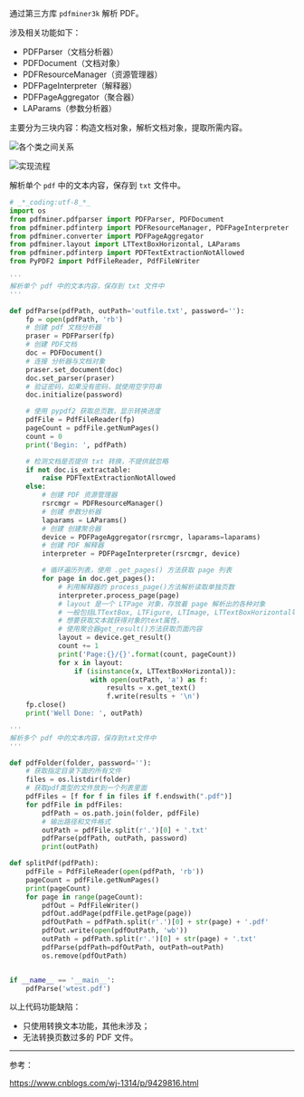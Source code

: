 通过第三方库 `pdfminer3k` 解析 PDF。

涉及相关功能如下：

* PDFParser（文档分析器）
* PDFDocument（文档对象）
* PDFResourceManager（资源管理器）
* PDFPageInterpreter（解释器）
* PDFPageAggregator（聚合器）
* LAParams（参数分析器）

主要分为三块内容：构造文档对象，解析文档对象，提取所需内容。

![各个类之间关系](https://note-taking-1258869021.cos.ap-beijing.myqcloud.com/python/PDF-1.png)

![实现流程](https://note-taking-1258869021.cos.ap-beijing.myqcloud.com/python/PDF-2.jpg)

解析单个 `pdf` 中的文本内容，保存到 `txt` 文件中。

```python
# _*_coding:utf-8_*_
import os
from pdfminer.pdfparser import PDFParser, PDFDocument
from pdfminer.pdfinterp import PDFResourceManager, PDFPageInterpreter
from pdfminer.converter import PDFPageAggregator
from pdfminer.layout import LTTextBoxHorizontal, LAParams
from pdfminer.pdfinterp import PDFTextExtractionNotAllowed
from PyPDF2 import PdfFileReader, PdfFileWriter

'''
解析单个 pdf 中的文本内容，保存到 txt 文件中
'''

def pdfParse(pdfPath, outPath='outfile.txt', password=''):
    fp = open(pdfPath, 'rb')
    # 创建 pdf 文档分析器
    praser = PDFParser(fp)
    # 创建 PDF文档
    doc = PDFDocument()
    # 连接 分析器与文档对象
    praser.set_document(doc)
    doc.set_parser(praser)
    # 验证密码，如果没有密码，就使用空字符串
    doc.initialize(password)

    # 使用 pypdf2 获取总页数，显示转换进度
    pdfFile = PdfFileReader(fp)
    pageCount = pdfFile.getNumPages()
    count = 0
    print('Begin: ', pdfPath)

    # 检测文档是否提供 txt 转换，不提供就忽略
    if not doc.is_extractable:
        raise PDFTextExtractionNotAllowed
    else:
        # 创建 PDF 资源管理器
        rsrcmgr = PDFResourceManager()
        # 创建 参数分析器
        laparams = LAParams()
        # 创建 创建聚合器
        device = PDFPageAggregator(rsrcmgr, laparams=laparams)
        # 创建 PDF 解释器
        interpreter = PDFPageInterpreter(rsrcmgr, device)

        # 循环遍历列表，使用 .get_pages() 方法获取 page 列表
        for page in doc.get_pages():
            # 利用解释器的 process_page()方法解析读取单独页数
            interpreter.process_page(page)
            # layout 是一个 LTPage 对象，存放着 page 解析出的各种对象
            # 一般包括LTTextBox, LTFigure, LTImage, LTTextBoxHorizontal等等,
            # 想要获取文本就获得对象的text属性，
            # 使用聚合器get_result()方法获取页面内容
            layout = device.get_result()
            count += 1
            print('Page:{}/{}'.format(count, pageCount))
            for x in layout:
                if (isinstance(x, LTTextBoxHorizontal)):
                    with open(outPath, 'a') as f:
                        results = x.get_text()
                        f.write(results + '\n')
    fp.close()
    print('Well Done: ', outPath)

'''
解析多个 pdf 中的文本内容，保存到txt文件中
'''

def pdfFolder(folder, password=''):
    # 获取指定目录下面的所有文件
    files = os.listdir(folder)
    # 获取pdf类型的文件放到一个列表里面
    pdfFiles = [f for f in files if f.endswith(".pdf")]
    for pdfFile in pdfFiles:
        pdfPath = os.path.join(folder, pdfFile)
        # 输出路径和文件格式
        outPath = pdfFile.split(r'.')[0] + '.txt'
        pdfParse(pdfPath, outPath, password)
        print(outPath)

def splitPdf(pdfPath):
    pdfFile = PdfFileReader(open(pdfPath, 'rb'))
    pageCount = pdfFile.getNumPages()
    print(pageCount)
    for page in range(pageCount):
        pdfOut = PdfFileWriter()
        pdfOut.addPage(pdfFile.getPage(page))
        pdfOutPath = pdfPath.split(r'.')[0] + str(page) + '.pdf'
        pdfOut.write(open(pdfOutPath, 'wb'))
        outPath = pdfPath.split(r'.')[0] + str(page) + '.txt'
        pdfParse(pdfPath=pdfOutPath, outPath=outPath)
        os.remove(pdfOutPath)


if __name__ == '__main__':
    pdfParse('wtest.pdf')

```

以上代码功能缺陷：

* 只使用转换文本功能，其他未涉及；
* 无法转换页数过多的 PDF 文件。
  

***

参考：

https://www.cnblogs.com/wj-1314/p/9429816.html
